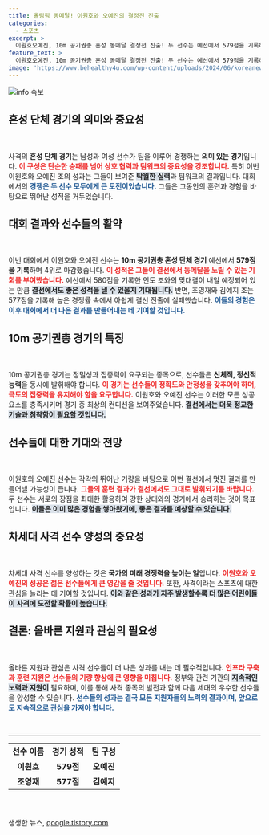 ```yaml
---
title: 올림픽 동메달! 이원호와 오예진의 결정전 진출
categories:
  - 스포츠
excerpt: >
  이원호오예진, 10m 공기권총 혼성 동메달 결정전 진출! 두 선수는 예선에서 579점을 기록하며 결선에서 인도를 상대로 승부를 펼칩니다. 동메달의 주인공은 누가 될지, 기대하세요!
feature_text: >
  이원호오예진, 10m 공기권총 혼성 동메달 결정전 진출! 두 선수는 예선에서 579점을 기록하며 결선에서 인도를 상대로 승부를 펼칩니다. 동메달의 주인공은 누가 될지, 기대하세요!
image: 'https://www.behealthy4u.com/wp-content/uploads/2024/06/koreanews.jpg'
---
```


<p><img src="https://www.behealthy4u.com/wp-content/uploads/2024/06/koreanews.jpg" alt="info 속보" /></p>

<h2 data-ke-size="size26">혼성 단체 경기의 의미와 중요성</h2>  

<p data-ke-size="size16">&nbsp;</p>  

<p>사격의 <b>혼성 단체 경기</b>는 남성과 여성 선수가 팀을 이루어 경쟁하는 <b>의미 있는 경기</b>입니다. <b><span style="color: #ee2323;">이 구성은 단순한 승패를 넘어 상호 협력과 팀워크의 중요성을 강조합니다.</span></b> 특히 이번 이원호와 오예진 조의 성과는 그들이 보여준 <b><span style="background-color: #21538527;">탁월한 실력</span></b>과 팀워크의 결과입니다. 대회에서의 <b><span style="color: #1a5490;">경쟁은 두 선수 모두에게 큰 도전이었습니다.</span></b> 그들은 그동안의 훈련과 경험을 바탕으로 뛰어난 성적을 거두었습니다.</p>

<h2 data-ke-size="size26">대회 결과와 선수들의 활약</h2>  

<p data-ke-size="size16">&nbsp;</p>  

<p>이번 대회에서 이원호와 오예진 선수는 <b>10m 공기권총 혼성 단체 경기</b> 예선에서 <b>579점을 기록</b>하며 4위로 마감했습니다. <b><span style="color: #ee2323;">이 성적은 그들이 결선에서 동메달을 노릴 수 있는 기회를 부여했습니다.</span></b> 예선에서 580점을 기록한 인도 조와의 맞대결이 내일 예정되어 있는 만큼 <b><span style="background-color: #21538527;">결선에서도 좋은 성적을 낼 수 있을지 기대됩니다.</span></b> 반면, 조영재와 김예지 조는 577점을 기록해 높은 경쟁률 속에서 아쉽게 결선 진출에 실패했습니다. <b><span style="color: #1a5490;">이들의 경험은 이후 대회에서 더 나은 결과를 만들어내는 데 기여할 것입니다.</span></b></p>

<h2 data-ke-size="size26">10m 공기권총 경기의 특징</h2>  

<p data-ke-size="size16">&nbsp;</p>  

<p>10m 공기권총 경기는 정밀성과 집중력이 요구되는 종목으로, 선수들은 <b>신체적, 정신적 능력</b>을 동시에 발휘해야 합니다. <b><span style="color: #ee2323;">이 경기는 선수들이 <b>정확도</b>와 <b>안정성</b>을 갖추어야 하며, 극도의 집중력을 유지해야 함을 요구합니다.</span></b> 이원호와 오예진 선수는 이러한 모든 성공 요소를 충족시키며 경기 중 최상의 컨디션을 보여주었습니다. <b><span style="background-color: #21538527;">결선에서는 더욱 정교한 기술과 침착함이 필요할 것입니다.</span></b> </p>

<h2 data-ke-size="size26">선수들에 대한 기대와 전망</h2>  

<p data-ke-size="size16">&nbsp;</p>  

<p>이원호와 오예진 선수는 각각의 뛰어난 기량을 바탕으로 이번 결선에서 멋진 결과를 만들어낼 가능성이 큽니다. <b><span style="color: #ee2323;">그들의 훈련 결과가 결선에서도 그대로 발휘되기를 바랍니다.</span></b> 두 선수는 서로의 장점을 최대한 활용하여 강한 상대와의 경기에서 승리하는 것이 목표입니다. <b><span style="background-color: #21538527;">이들은 이미 많은 경험을 쌓아왔기에, 좋은 결과를 예상할 수 있습니다.</span></b> </p>

<h2 data-ke-size="size26">차세대 사격 선수 양성의 중요성</h2>  

<p data-ke-size="size16">&nbsp;</p>  

<p>차세대 사격 선수를 양성하는 것은 <b>국가의 미래 경쟁력을 높이는 일</b>입니다. <b><span style="color: #ee2323;">이원호와 오예진의 성공은 젊은 선수들에게 큰 영감을 줄 것입니다.</span></b> 또한, 사격이라는 스포츠에 대한 관심을 늘리는 데 기여할 것입니다. <b><span style="background-color: #21538527;">이와 같은 성과가 자주 발생할수록 더 많은 어린이들이 사격에 도전할 확률이 높습니다.</span></b> </p>

<h2 data-ke-size="size26">결론: 올바른 지원과 관심의 필요성</h2>  

<p data-ke-size="size16">&nbsp;</p>  

<p>올바른 지원과 관심은 사격 선수들이 더 나은 성과를 내는 데 필수적입니다. <b><span style="color: #ee2323;">인프라 구축과 훈련 지원은 선수들의 기량 향상에 큰 영향을 미칩니다.</span></b> 정부와 관련 기관의 <b><span style="background-color: #21538527;">지속적인 노력과 지원이</span></b> 필요하며, 이를 통해 사격 종목의 발전과 함께 다음 세대의 우수한 선수들을 양성할 수 있습니다. <b><span style="color: #1a5490;">선수들의 성과는 결국 모든 지원자들의 노력의 결과이며, 앞으로도 지속적으로 관심을 가져야 합니다.</span></b></p>

<p data-ke-size="size16">&nbsp;</p>  

<hr>  

<table style="width: 100%; height: 100px;">  
    <tr>  
        <td style="text-align: center; height: 17px;"><b>선수 이름</b></td>  
        <td style="text-align: center; height: 17px;"><b>경기 성적</b></td>  
        <td style="text-align: center; height: 17px;"><b>팀 구성</b></td>  
    </tr>  
    <tr>  
        <td style="text-align: center; height: 17px;"><b>이원호</b></td>  
        <td style="text-align: center; height: 17px;"><b>579점</b></td>  
        <td style="text-align: center; height: 17px;"><b>오예진</b></td>  
    </tr>  
    <tr>  
        <td style="text-align: center; height: 17px;"><b>조영재</b></td>  
        <td style="text-align: center; height: 17px;"><b>577점</b></td>  
        <td style="text-align: center; height: 17px;"><b>김예지</b></td>  
    </tr>  
</table>  

<p data-ke-size="size16">&nbsp;</p>  
생생한 뉴스, <a href="https://qoogle.tistory.com" rel="dofollow">qoogle.tistory.com</a>


